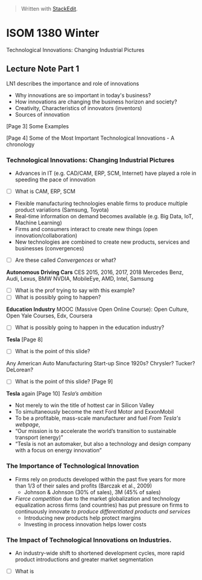 


> Written with [StackEdit](https://stackedit.io/).

# ISOM 1380 Winter

Technological Innovations: Changing Industrial Pictures

## Lecture Note Part 1
LN1 describes the importance and role of innovations
- Why innovations are so important in today's business?
- How innovations are changing the business horizon and society?
- Creativity, Characteristics of innovators (inventors)
- Sources of innovation

[Page 3] Some Examples

[Page 4] Some of the Most Important Technological Innovations - A chronology

### Technological Innovations: Changing Industrial Pictures
- Advances in IT (e.g. CAD/CAM, ERP, SCM, Internet) have played a role in speeding the pace of innovation
- [ ] What is CAM, ERP, SCM
- Flexible manufacturing technologies enable firms to produce multiple product variations (Samsung, Toyota)
- Real-time information on demand becomes available (e.g. Big Data, IoT, Machine Learning)
- Firms and consumers interact to create new things (open innovation/collaboration)
- New technologies are combined to create new products, services and businesses (convergences)
- [ ] Are these called *Convergences* or what?

**Autonomous Driving Cars**
CES 2015, 2016, 2017, 2018
Mercedes Benz, Audi, Lexus, BMW
NVDIA, MobileEye, AMD, Intel, Samsung
- [ ] What is the prof trying to say with this example?
- [ ] What is possibly going to happen?

**Education Industry**
MOOC (Massive Open Online Course): Open Culture, Open Yale Courses, Edx, Coursera
- [ ] What is possibly going to happen in the education industry?

**Tesla** [Page 8]
- [ ] What is the point of this slide?

Any American Auto Manufacturing Start-up Since 1920s? Chrysler? Tucker? DeLorean?
- [ ] What is the point of this slide? [Page 9]

**Tesla** again [Page 10]
*Tesla’s ambition*
- Not merely to win the title of hottest car in Silicon Valley
- To simultaneously become the next Ford Motor and ExxonMobil
- To be a profitable, mass-scale manufacturer and fuel
*From Tesla's webpage*,
- “Our mission is to accelerate the world’s transition to sustainable transport (energy)”
- “Tesla is not an automaker, but also a technology and design company with a focus on energy innovation”

### The Importance of Technological Innovation
- Firms rely on products developed within the past five years for more than 1/3 of their sales and profits (Barczak et al., 2009)
	- Johnson & Johnson (30% of sales), 3M (45% of sales)
- *Fierce competition* due to the market globalization and technology equalization across firms (and countries) has put pressure on firms to continuously innovate *to produce differentiated products and services*
	- Introducing new products help protect margins
	- Investing in process innovation helps lower costs

### The Impact of Technological Innovations on Industries.
- An industry-wide shift to shortened development cycles, more rapid product introductions and greater market segmentation
- [ ] What is 
<!--stackedit_data:
eyJoaXN0b3J5IjpbMjQ3MDE3MjMxLC01NzY3Njk2OTMsMjAyMj
Q3OTczNiwtMTc0ODI5OTA4Myw4NTExMDIxMjRdfQ==
-->